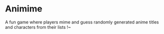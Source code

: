 # Animime
A fun game where players mime and guess randomly generated anime titles and characters from their lists !~
